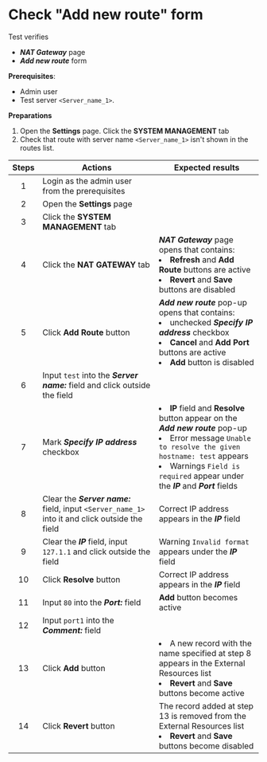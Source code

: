 # Check "Add new route" form

Test verifies
- ***NAT Gateway*** page
- ***Add new route*** form

**Prerequisites**:
- Admin user
- Test server `<Server_name_1>`. 

**Preparations**
1. Open the **Settings** page. Click the **SYSTEM MANAGEMENT** tab 
2. Check that route with server name `<Server_name_1>` isn't shown in the routes list.

| Steps | Actions | Expected results |
| :---: | --- | --- |
| 1 | Login as the admin user from the prerequisites | |
| 2 | Open the **Settings** page | |
| 3 | Click the **SYSTEM MANAGEMENT** tab | |
| 4 | Click the **NAT GATEWAY** tab | ***NAT Gateway*** page opens that contains: <li> **Refresh** and **Add Route** buttons are active <li> **Revert** and **Save** buttons are disabled |
| 5 | Click **Add Route** button | ***Add new route*** pop-up opens that contains: <li> unchecked ***Specify IP address*** checkbox <li>  **Cancel** and **Add Port** buttons are active <li> **Add** button is disabled |
| 6 | Input `test` into the ***Server name:*** field and click outside the field | |
| 7 | Mark ***Specify IP address*** checkbox | <li> **IP** field and **Resolve** button appear on the ***Add new route*** pop-up <li> Error message `Unable to resolve the given hostname: test` appears <li> Warnings `Field is required` appear under the ***IP*** and ***Port*** fields|
| 8 | Clear the ***Server name:*** field, input `<Server_name_1>` into it and click outside the field | Correct IP address appears in the ***IP*** field |
| 9 | Clear the ***IP*** field, input `127.1.1` and click outside the field | Warning `Invalid format` appears under the ***IP*** field |
| 10 | Click **Resolve** button | Correct IP address appears in the ***IP*** field |
| 11 | Input `80` into the ***Port:*** field | **Add** button becomes active |
| 12 | Input `port1` into the ***Comment:*** field | |
| 13 | Click **Add** button | <li> A new record with the name specified at step 8 appears in the External Resources list <li> **Revert** and **Save** buttons become active |
| 14 | Click **Revert** button | The record added at step 13 is removed from the External Resources list <li> **Revert** and **Save** buttons become disabled |
